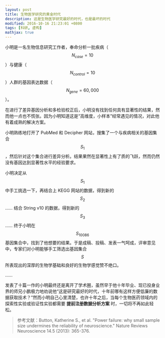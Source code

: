 ```yaml
---
layout: post
title: 生物医学研究的黄金时代
description: 这是生物医学研究最好的时代，也是最坏的时代
modified: 2016-10-16 21:23:01 +0800
tags: [科研, 虚构]
mathjax: true
---
```


小明是一名生物信息研究工作者，奉命分析一批疾病（$$N_{case} = 10$$）与健康（$$N_{control} = 10$$）人群的基因表达数据（$$N_{gene} = 60,000$$）。

在进行了差异基因分析和多检验校正后，小明没有找到任何具有显著性的结果，然而他一点也不慌张。因为小明知道这是“高维度，小样本”经常遇见的情况，对此他有着成熟的解决方案。

小明熟练地打开了 PubMed 和 Decipher 网站，搜集了一个与疾病相关的基因集合 $$S_1$$，然后针对这个集合进行差异分析。结果果然在显著性上有了质的飞跃，然而仍然没有基因达到显著性水平的经验要求。

小明决定从 $$S_1$$ 中手工挑选一下，再结合上 KEGG 网站的数据，得到新的 $$S_2$$ …… 结合 String v10 的数据，得到新的 $$S_3$$ …… 终于小明在 $$S_{10086}$$ 基因集合中，找到了他想要的结果。于是成稿、投稿、发表一气呵成，评审意见中，专家们对小明能够手工筛选出基因集合 $$S$$ 所表现出的深厚的生物学基础和良好的生物学感觉赞不绝口。

……

发表了十篇一作的小明最终还是离开了学术圈，虽然早于他十年毕业、现已投身业界的师兄小鹏极力地劝说他“这是研究最好的时代，十年前哪有这样方便低廉的数据获取技术？”然而小明自己心里清楚，也许十年之后，当每个生物医药领域内的探索性实验或验证性实验都需要 **提前注册数据分析方案** 时，一切将不再如此轻松。

> 参考文献：Button, Katherine S., et al. "Power failure: why small sample size undermines the reliability of neuroscience." Nature Reviews Neuroscience 14.5 (2013): 365-376.
